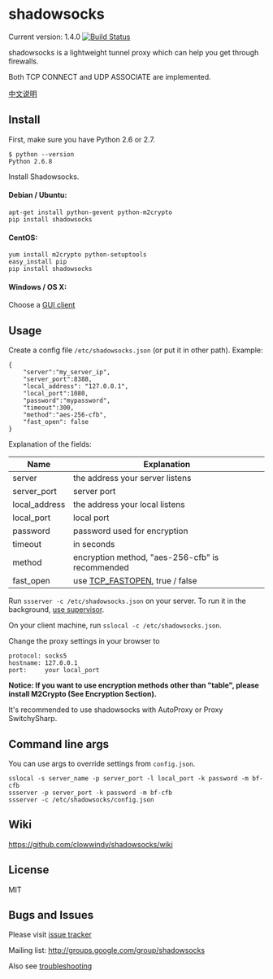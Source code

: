 shadowsocks
===========

Current version: 1.4.0 [![Build Status][1]][0]

shadowsocks is a lightweight tunnel proxy which can help you get through firewalls.

Both TCP CONNECT and UDP ASSOCIATE are implemented.

[中文说明][3]

Install
-------

First, make sure you have Python 2.6 or 2.7.

    $ python --version
    Python 2.6.8
    
Install Shadowsocks.

#### Debian / Ubuntu:

    apt-get install python-gevent python-m2crypto
    pip install shadowsocks

#### CentOS:

    yum install m2crypto python-setuptools
    easy_install pip
    pip install shadowsocks

#### Windows / OS X:

Choose a [GUI client][7]

Usage
-----

Create a config file `/etc/shadowsocks.json` (or put it in other path).
Example:

    {
        "server":"my_server_ip",
        "server_port":8388,
        "local_address": "127.0.0.1",
        "local_port":1080,
        "password":"mypassword",
        "timeout":300,
        "method":"aes-256-cfb",
        "fast_open": false
    }

Explanation of the fields:

| Name          | Explanation                                     |
| ------------- | ----------------------------------------------- |
| server        | the address your server listens                 |
| server_port   | server port                                     |
| local_address | the address your local listens                  |
| local_port    | local port                                      |
| password      | password used for encryption                    |
| timeout       | in seconds                                      |
| method        | encryption method, "aes-256-cfb" is recommended |
| fast_open     | use [TCP_FASTOPEN][2], true / false             |

Run `ssserver -c /etc/shadowsocks.json` on your server. To run it in the background, [use supervisor][8].

On your client machine, run `sslocal -c /etc/shadowsocks.json`.

Change the proxy settings in your browser to

    protocol: socks5
    hostname: 127.0.0.1
    port:     your local_port

**Notice: If you want to use encryption methods other than "table", please install M2Crypto (See Encryption Section).**

It's recommended to use shadowsocks with AutoProxy or Proxy SwitchySharp.

Command line args
------------------

You can use args to override settings from `config.json`.

    sslocal -s server_name -p server_port -l local_port -k password -m bf-cfb
    ssserver -p server_port -k password -m bf-cfb
    ssserver -c /etc/shadowsocks/config.json

Wiki
----

https://github.com/clowwindy/shadowsocks/wiki

License
-------
MIT

Bugs and Issues
----------------
Please visit [issue tracker][5]

Mailing list: http://groups.google.com/group/shadowsocks

Also see [troubleshooting][6]

[0]: https://travis-ci.org/clowwindy/shadowsocks
[1]: https://travis-ci.org/clowwindy/shadowsocks.png?branch=master
[2]: https://github.com/clowwindy/shadowsocks/wiki/TCP-Fast-Open
[3]: https://github.com/clowwindy/shadowsocks/wiki/Shadowsocks-%E4%BD%BF%E7%94%A8%E8%AF%B4%E6%98%8E
[4]: http://chandlerproject.org/Projects/MeTooCrypto
[5]: https://github.com/clowwindy/shadowsocks/issues?state=open
[6]: https://github.com/clowwindy/shadowsocks/wiki/Troubleshooting
[7]: https://github.com/clowwindy/shadowsocks/wiki/Ports-and-Clients
[8]: https://github.com/clowwindy/shadowsocks/wiki/Configure-Shadowsocks-with-Supervisor
